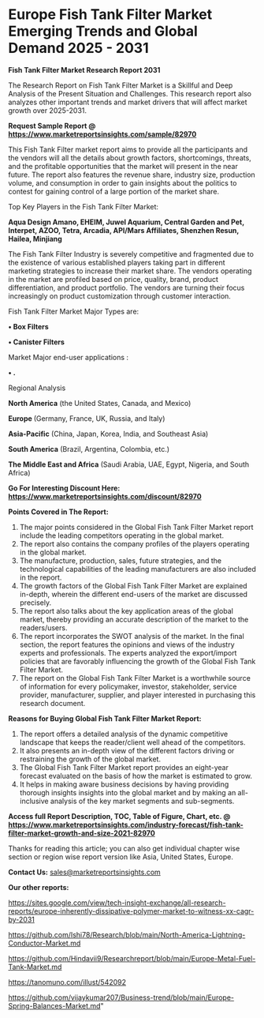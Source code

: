 # Europe Fish Tank Filter Market Emerging Trends and Global Demand 2025 - 2031

<strong>Fish Tank Filter Market Research Report 2031</strong>

The Research Report on Fish Tank Filter Market is a Skillful and Deep Analysis of the Present Situation and Challenges. This research report also analyzes other important trends and market drivers that will affect market growth over 2025-2031.

<strong>Request Sample Report @ <a href=https://www.marketreportsinsights.com/sample/82970>https://www.marketreportsinsights.com/sample/82970</a></strong>

This Fish Tank Filter market report aims to provide all the participants and the vendors will all the details about growth factors, shortcomings, threats, and the profitable opportunities that the market will present in the near future. The report also features the revenue share, industry size, production volume, and consumption in order to gain insights about the politics to contest for gaining control of a large portion of the market share.

Top Key Players in the Fish Tank Filter Market:

<strong>Aqua Design Amano, EHEIM, Juwel Aquarium, Central Garden and Pet, Interpet, AZOO, Tetra, Arcadia, API/Mars Affiliates, Shenzhen Resun, Hailea, Minjiang</strong>

The Fish Tank Filter Industry is severely competitive and fragmented due to the existence of various established players taking part in different marketing strategies to increase their market share. The vendors operating in the market are profiled based on price, quality, brand, product differentiation, and product portfolio. The vendors are turning their focus increasingly on product customization through customer interaction.

Fish Tank Filter Market Major Types are:

<strong>• Box Filters

• Canister Filters</strong>

Market Major end-user applications :

<strong>• .</strong>

Regional Analysis

</u><strong><b>North America</b></strong> (the United States, Canada, and Mexico)

<strong><b>Europe </b></strong>(Germany, France, UK, Russia, and Italy)

<strong><b>Asia-Pacific</b></strong> (China, Japan, Korea, India, and Southeast Asia)

<strong><b>South America</b></strong> (Brazil, Argentina, Colombia, etc.)

<strong><b>The Middle East and Africa</b></strong> (Saudi Arabia, UAE, Egypt, Nigeria, and South Africa)

<strong>Go For Interesting Discount Here: <a href=https://www.marketreportsinsights.com/discount/82970>https://www.marketreportsinsights.com/discount/82970</a></strong>

<strong>Points Covered in The Report:</strong>
<ol>
  <li>The major points considered in the Global Fish Tank Filter Market report include the leading competitors operating in the global market.</li>
  <li>The report also contains the company profiles of the players operating in the global market.</li>
  <li>The manufacture, production, sales, future strategies, and the technological capabilities of the leading manufacturers are also included in the report.</li>
  <li>The growth factors of the Global Fish Tank Filter Market are explained in-depth, wherein the different end-users of the market are discussed precisely.</li>
  <li>The report also talks about the key application areas of the global market, thereby providing an accurate description of the market to the readers/users.</li>
  <li>The report incorporates the SWOT analysis of the market. In the final section, the report features the opinions and views of the industry experts and professionals. The experts analyzed the export/import policies that are favorably influencing the growth of the Global Fish Tank Filter Market.</li>
  <li>The report on the Global Fish Tank Filter Market is a worthwhile source of information for every policymaker, investor, stakeholder, service provider, manufacturer, supplier, and player interested in purchasing this research document.</li>
</ol>
<strong>Reasons for Buying Global Fish Tank Filter Market Report:</strong>

<ol>
  <li>The report offers a detailed analysis of the dynamic competitive landscape that keeps the reader/client well ahead of the competitors.</li>
  <li>It also presents an in-depth view of the different factors driving or restraining the growth of the global market.</li>
  <li>The Global Fish Tank Filter Market report provides an eight-year forecast evaluated on the basis of how the market is estimated to grow.</li>
  <li>It helps in making aware business decisions by having providing thorough insights insights into the global market and by making an all-inclusive analysis of the key market segments and sub-segments.</li>
</ol>
<strong>Access full Report Description, TOC, Table of Figure, Chart, etc. @ <a href=https://www.marketreportsinsights.com/industry-forecast/fish-tank-filter-market-growth-and-size-2021-82970>https://www.marketreportsinsights.com/industry-forecast/fish-tank-filter-market-growth-and-size-2021-82970</a></strong>


Thanks for reading this article; you can also get individual chapter wise section or region wise report version like Asia, United States, Europe.

<strong>Contact Us:</strong>
sales@marketreportsinsights.com

<strong>Our other reports:</strong>

<a href=https://sites.google.com/view/tech-insight-exchange/all-research-reports/europe-inherently-dissipative-polymer-market-to-witness-xx-cagr-by-2031>https://sites.google.com/view/tech-insight-exchange/all-research-reports/europe-inherently-dissipative-polymer-market-to-witness-xx-cagr-by-2031</a>

<a href=https://github.com/Ishi78/Research/blob/main/North-America-Lightning-Conductor-Market.md>https://github.com/Ishi78/Research/blob/main/North-America-Lightning-Conductor-Market.md</a>

<a href=https://github.com/Hindavii9/Researchreport/blob/main/Europe-Metal-Fuel-Tank-Market.md>https://github.com/Hindavii9/Researchreport/blob/main/Europe-Metal-Fuel-Tank-Market.md</a>

<a href=https://tanomuno.com/illust/542092>https://tanomuno.com/illust/542092</a>

<a href=https://github.com/vijaykumar207/Business-trend/blob/main/Europe-Spring-Balances-Market.md>https://github.com/vijaykumar207/Business-trend/blob/main/Europe-Spring-Balances-Market.md</a>"
